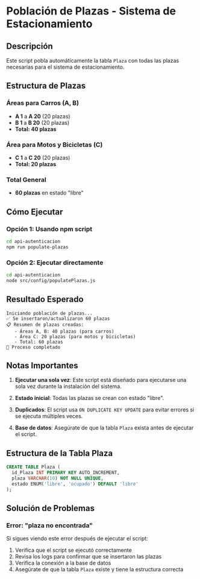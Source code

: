 # Población de Plazas - Sistema de Estacionamiento

## Descripción
Este script pobla automáticamente la tabla `Plaza` con todas las plazas necesarias para el sistema de estacionamiento.

## Estructura de Plazas

### Áreas para Carros (A, B)
- **A 1** a **A 20** (20 plazas)
- **B 1** a **B 20** (20 plazas)
- **Total: 40 plazas**

### Área para Motos y Bicicletas (C)
- **C 1** a **C 20** (20 plazas)
- **Total: 20 plazas**

### Total General
- **60 plazas** en estado "libre"

## Cómo Ejecutar

### Opción 1: Usando npm script
```bash
cd api-autenticacion
npm run populate-plazas
```

### Opción 2: Ejecutar directamente
```bash
cd api-autenticacion
node src/config/populatePlazas.js
```

## Resultado Esperado
```
Iniciando población de plazas...
✅ Se insertaron/actualizaron 60 plazas
📋 Resumen de plazas creadas:
   - Áreas A, B: 40 plazas (para carros)
   - Área C: 20 plazas (para motos y bicicletas)
   - Total: 60 plazas
🏁 Proceso completado
```

## Notas Importantes

1. **Ejecutar una sola vez**: Este script está diseñado para ejecutarse una sola vez durante la instalación del sistema.

2. **Estado inicial**: Todas las plazas se crean con estado "libre".

3. **Duplicados**: El script usa `ON DUPLICATE KEY UPDATE` para evitar errores si se ejecuta múltiples veces.

4. **Base de datos**: Asegúrate de que la tabla `Plaza` exista antes de ejecutar el script.

## Estructura de la Tabla Plaza
```sql
CREATE TABLE Plaza (
  id_Plaza INT PRIMARY KEY AUTO_INCREMENT,
  plaza VARCHAR(10) NOT NULL UNIQUE,
  estado ENUM('libre', 'ocupado') DEFAULT 'libre'
);
```

## Solución de Problemas

### Error: "plaza no encontrada"
Si sigues viendo este error después de ejecutar el script:
1. Verifica que el script se ejecutó correctamente
2. Revisa los logs para confirmar que se insertaron las plazas
3. Verifica la conexión a la base de datos
4. Asegúrate de que la tabla `Plaza` existe y tiene la estructura correcta 